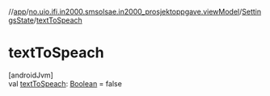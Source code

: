 //[app](../../../index.md)/[no.uio.ifi.in2000.smsolsae.in2000_prosjektoppgave.viewModel](../index.md)/[SettingsState](index.md)/[textToSpeach](text-to-speach.md)

# textToSpeach

[androidJvm]\
val [textToSpeach](text-to-speach.md): [Boolean](https://kotlinlang.org/api/latest/jvm/stdlib/kotlin/-boolean/index.html) = false
